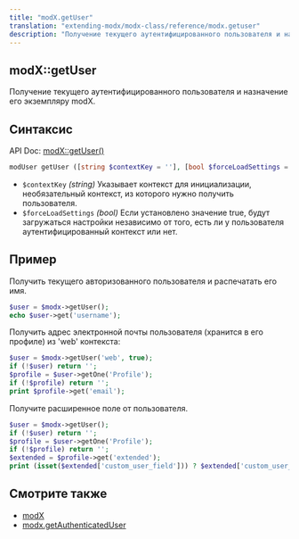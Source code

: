```yaml
---
title: "modX.getUser"
translation: "extending-modx/modx-class/reference/modx.getuser"
description: "Получение текущего аутентифицированного пользователя и назначение его экземпляру modX"
---
```


## modX::getUser

Получение текущего аутентифицированного пользователя и назначение его экземпляру modX.

## Синтаксис

API Doc: [modX::getUser()](http://api.modx.com/revolution/2.2/db_core_model_modx_modx.class.html#%5CmodX::getUser())

``` php
modUser getUser ([string $contextKey = ''], [bool $forceLoadSettings = false])
```

- `$contextKey` _(string)_ Указывает контекст для инициализации, необязательный контекст, из которого нужно получить пользователя.
- `$forceLoadSettings` _(bool)_ Если установлено значение true, будут загружаться настройки независимо от того, есть ли у пользователя аутентифицированный контекст или нет. 

## Пример

Получить текущего авторизованного пользователя и распечатать его имя.

``` php
$user = $modx->getUser();
echo $user->get('username');
```

Получить адрес электронной почты пользователя (хранится в его профиле) из 'web' контекста:

``` php
$user = $modx->getUser('web', true);
if (!$user) return '';
$profile = $user->getOne('Profile');
if (!$profile) return '';
print $profile->get('email');
```

Получите расширенное поле от пользователя.

``` php
$user = $modx->getUser();
if (!$user) return '';
$profile = $user->getOne('Profile');
if (!$profile) return '';
$extended = $profile->get('extended');
print (isset($extended['custom_user_field'])) ? $extended['custom_user_field'] : '';
```

## Смотрите также

- [modX](extending-modx/core-model/modx "modX")
- [modx.getAuthenticatedUser](extending-modx/modx-class/reference/modx.getauthenticateduser)
